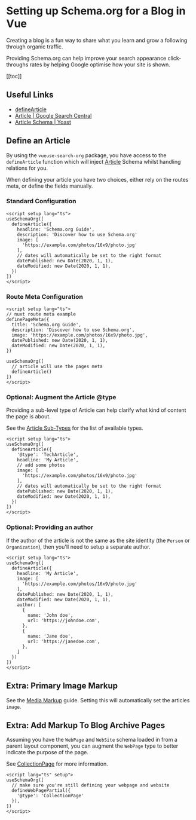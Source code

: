 # Setting up Schema.org for a Blog in Vue

Creating a blog is a fun way to share what you learn and grow a following through organic traffic.

Providing Schema.org can help improve your search appearance click-throughs rates by helping Google optimise how your site is shown.

[[toc]]

## Useful Links

- [defineArticle](/schema/article)
- [Article | Google Search Central](https://developers.google.com/search/docs/advanced/structured-data/article)
- [Article Schema | Yoast](https://developer.yoast.com/features/schema/pieces/article)

## Define an Article

By using the `vueuse-search-org` package, you have access to the `defineArticle` function which will inject [Article](/schema/article) Schema whilst handling
relations for you.

When defining your article you have two choices, either rely on the routes meta, or define the fields manually.

### Standard Configuration

```vue articles/my-article.vue
<script setup lang="ts">
useSchemaOrg([
  defineArticle({
    headline: 'Schema.org Guide',
    description: 'Discover how to use Schema.org'
    image: [
      'https://example.com/photos/16x9/photo.jpg'
    ],
    // dates will automatically be set to the right format
    datePublished: new Date(2020, 1, 1),
    dateModified: new Date(2020, 1, 1),
  })
])
</script>
```

### Route Meta Configuration

```vue articles/my-article.vue
<script setup lang="ts">
// nuxt route meta example
definePageMeta({
  title: 'Schema.org Guide',
  description: 'Discover how to use Schema.org',
  image: 'https://example.com/photos/16x9/photo.jpg',
  datePublished: new Date(2020, 1, 1),
  dateModified: new Date(2020, 1, 1),
})

useSchemaOrg([
  // article will use the pages meta
  defineArticle()
])
</script>
```


### Optional: Augment the Article @type

Providing a sub-level type of Article can help clarify what kind of content the page is about.

See the [Article Sub-Types](/schema/article.html#sub-types) for the list of available types.

```vue {4}
<script setup lang="ts">
useSchemaOrg([
  defineArticle({
    '@type': 'TechArticle',
    headline: 'My Article',
    // add some photos
    image: [
      'https://example.com/photos/16x9/photo.jpg'
    ],
    // dates will automatically be set to the right format
    datePublished: new Date(2020, 1, 1),
    dateModified: new Date(2020, 1, 1),
  })
])
</script>
```

### Optional: Providing an author

If the author of the article is not the same as the site identity (the `Person` or `Organization`), then you'll need to 
setup a separate author.

```vue {10-19}
<script setup lang="ts">
useSchemaOrg([
  defineArticle({
    headline: 'My Article',
    image: [
      'https://example.com/photos/16x9/photo.jpg'
    ],
    datePublished: new Date(2020, 1, 1),
    dateModified: new Date(2020, 1, 1),
    author: [
      {
        name: 'John doe',
        url: 'https://johndoe.com',
      },
      {
        name: 'Jane doe',
        url: 'https://janedoe.com',
      },
    ]
  })
])
</script>
```

## Extra: Primary Image Markup

See the [Media Markup](/guide/guides/media-markup) guide.
Setting this will automatically set the articles `image`.

## Extra: Add Markup To Blog Archive Pages

Assuming you have the `WebPage` and `WebSite` schema loaded in from a parent layout component,
you can augment the `WebPage` type to better indicate the purpose of the page.

See [CollectionPage](https://schema.org/CollectionPage) for more information.

```vue layout/default.vue
<script lang="ts" setup">
useSchemaOrg([
  // make sure you're still defining your webpage and website
  defineWebPagePartial({
    '@type': 'CollectionPage'
  }),
])
</script>
```
